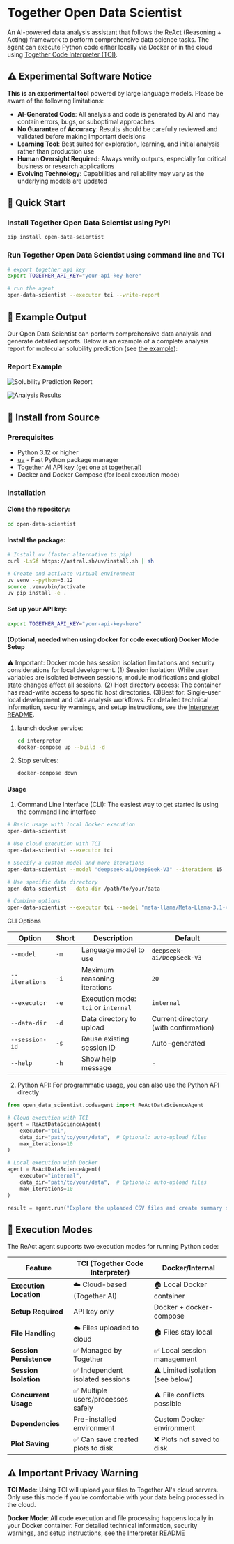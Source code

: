 # Together Open Data Scientist

An AI-powered data analysis assistant that follows the ReAct (Reasoning + Acting) framework to perform comprehensive data science tasks. The agent can execute Python code either locally via Docker or in the cloud using [Together Code Interpreter (TCI)](https://www.together.ai/code-interpreter).

## ⚠️ Experimental Software Notice

**This is an experimental tool** powered by large language models. Please be aware of the following limitations:

- **AI-Generated Code**: All analysis and code is generated by AI and may contain errors, bugs, or suboptimal approaches
- **No Guarantee of Accuracy**: Results should be carefully reviewed and validated before making important decisions
- **Learning Tool**: Best suited for exploration, learning, and initial analysis rather than production use
- **Human Oversight Required**: Always verify outputs, especially for critical business or research applications
- **Evolving Technology**: Capabilities and reliability may vary as the underlying models are updated

## 🚀 Quick Start

### Install Together Open Data Scientist using PyPI
   ```bash
   pip install open-data-scientist
   ```
### Run Together Open Data Scientist using command line and TCI
   ```bash
   # export together api key
   export TOGETHER_API_KEY="your-api-key-here"

   # run the agent
   open-data-scientist --executor tci --write-report
   ```

## 📖 Example Output

Our Open Data Scientist can perform comprehensive data analysis and generate detailed reports. Below is an example of a complete analysis report for molecular solubility prediction (see [the example](examples/solubility_prediction/)):

### Report Example
![Solubility Prediction Report](examples/solubility_prediction/screenshots/report_title.png)

![Analysis Results](examples/solubility_prediction/screenshots/report_result.png)

## 🤖 Install from Source

### Prerequisites

- Python 3.12 or higher
- [uv](https://docs.astral.sh/uv/) - Fast Python package manager
- Together AI API key (get one at [together.ai](https://together.ai))
- Docker and Docker Compose (for local execution mode)

### Installation

####  Clone the repository:
   ```bash
   cd open-data-scientist
   ```

####  Install the package:
   ```bash
   # Install uv (faster alternative to pip)
   curl -LsSf https://astral.sh/uv/install.sh | sh

   # Create and activate virtual environment
   uv venv --python=3.12
   source .venv/bin/activate
   uv pip install -e .
   ```

####  Set up your API key:
   ```bash
   export TOGETHER_API_KEY="your-api-key-here"
   ```

#### (Optional, needed when using docker for code execution) Docker Mode Setup

⚠️ Important: Docker mode has session isolation limitations and security considerations for local development. (1) Session isolation: While user variables are isolated between sessions, module modifications and global state changes affect all sessions. (2) Host directory access: The container has read-write access to specific host directories. (3)Best for: Single-user local development and data analysis workflows. For detailed technical information, security warnings, and setup instructions, see the [Interpreter README](interpreter/README.md).
1. launch docker service:
   ```bash
   cd interpreter
   docker-compose up --build -d
   ```

2. Stop services:
   ```bash
   docker-compose down
   ```


 

#### Usage

1. Command Line Interface (CLI): The easiest way to get started is using the command line interface

```bash
# Basic usage with local Docker execution
open-data-scientist

# Use cloud execution with TCI
open-data-scientist --executor tci

# Specify a custom model and more iterations
open-data-scientist --model "deepseek-ai/DeepSeek-V3" --iterations 15

# Use specific data directory
open-data-scientist --data-dir /path/to/your/data

# Combine options
open-data-scientist --executor tci --model "meta-llama/Meta-Llama-3.1-405B-Instruct-Turbo" --iterations 20 --data-dir ./my_data
```

CLI Options

| Option | Short | Description | Default |
|--------|-------|-------------|---------|
| `--model` | `-m` | Language model to use | `deepseek-ai/DeepSeek-V3` |
| `--iterations` | `-i` | Maximum reasoning iterations | `20` |
| `--executor` | `-e` | Execution mode: `tci` or `internal` | `internal` |
| `--data-dir` | `-d` | Data directory to upload | Current directory (with confirmation) |
| `--session-id` | `-s` | Reuse existing session ID | Auto-generated |
| `--help` | `-h` | Show help message | - |


2. Python API: For programmatic usage, you can also use the Python API directly

```python
from open_data_scientist.codeagent import ReActDataScienceAgent

# Cloud execution with TCI
agent = ReActDataScienceAgent(
    executor="tci",
    data_dir="path/to/your/data",  # Optional: auto-upload files
    max_iterations=10
)

# Local execution with Docker
agent = ReActDataScienceAgent(
    executor="internal", 
    data_dir="path/to/your/data",  # Optional: auto-upload files
    max_iterations=10
)

result = agent.run("Explore the uploaded CSV files and create summary statistics")
```

## 🎯 Execution Modes

The ReAct agent supports two execution modes for running Python code:

| Feature | TCI (Together Code Interpreter) | Docker/Internal |
|---------|--------------------------------|-----------------|
| **Execution Location** | ☁️ Cloud-based (Together AI) | 🏠 Local Docker container |
| **Setup Required** | API key only | Docker + docker-compose |
| **File Handling** | ☁️ Files uploaded to cloud | 🏠 Files stay local |
| **Session Persistence** | ✅ Managed by Together | ✅ Local session management |
| **Session Isolation** | ✅ Independent isolated sessions | ⚠️ Limited isolation (see below) |
| **Concurrent Usage** | ✅ Multiple users/processes safely | ⚠️ File conflicts possible |
| **Dependencies** | Pre-installed environment | Custom Docker environment |
| **Plot Saving** | ✅ Can save created plots to disk | ❌ Plots not saved to disk |

## ⚠️ Important Privacy Warning

**TCI Mode**: Using TCI will upload your files to Together AI's cloud servers. Only use this mode if you're comfortable with your data being processed in the cloud.

**Docker Mode**: All code execution and file processing happens locally in your Docker container. For detailed technical information, security warnings, and setup instructions, see the [Interpreter README](interpreter/README.md)